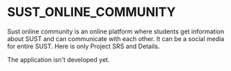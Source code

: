 # SUST_ONLINE_COMMUNITY
Sust online community is an online platform where students get information about SUST and can communicate with each other. It can be a social media for entire SUST. Here is only Project SRS and Details.

The application isn't developed yet.
